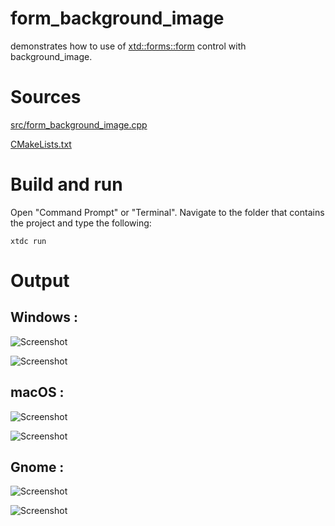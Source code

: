 # form_background_image

demonstrates how to use of [xtd::forms::form](../../../../src/xtd.forms/include/xtd/forms/form.hpp) control with background_image.

# Sources

[src/form_background_image.cpp](src/form_background_image.cpp)

[CMakeLists.txt](CMakeLists.txt)

# Build and run

Open "Command Prompt" or "Terminal". Navigate to the folder that contains the project and type the following:

```shell
xtdc run
```

# Output

## Windows :

![Screenshot](../../../../docs/pictures/examples/form_background_image_w.png)

![Screenshot](../../../../docs/pictures/examples/form_background_image_wd.png)

## macOS :

![Screenshot](../../../../docs/pictures/examples/form_background_image_m.png)

![Screenshot](../../../../docs/pictures/examples/form_background_image_md.png)

## Gnome :

![Screenshot](../../../../docs/pictures/examples/form_background_image_g.png)

![Screenshot](../../../../docs/pictures/examples/form_background_image_gd.png)
